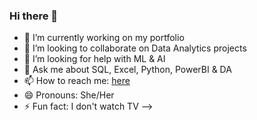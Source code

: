 ### Hi there 👋

- 🔭 I’m currently working on my portfolio
- 👯 I’m looking to collaborate on Data Analytics projects
- 🤔 I’m looking for help with ML & AI
- 💬 Ask me about SQL, Excel, Python, PowerBI & DA
- 📫 How to reach me: [here](https://www.linkedin.com/in/oluwafisayomi-balogun/)
- 😄 Pronouns: She/Her
- ⚡ Fun fact: I don't watch TV
-->
